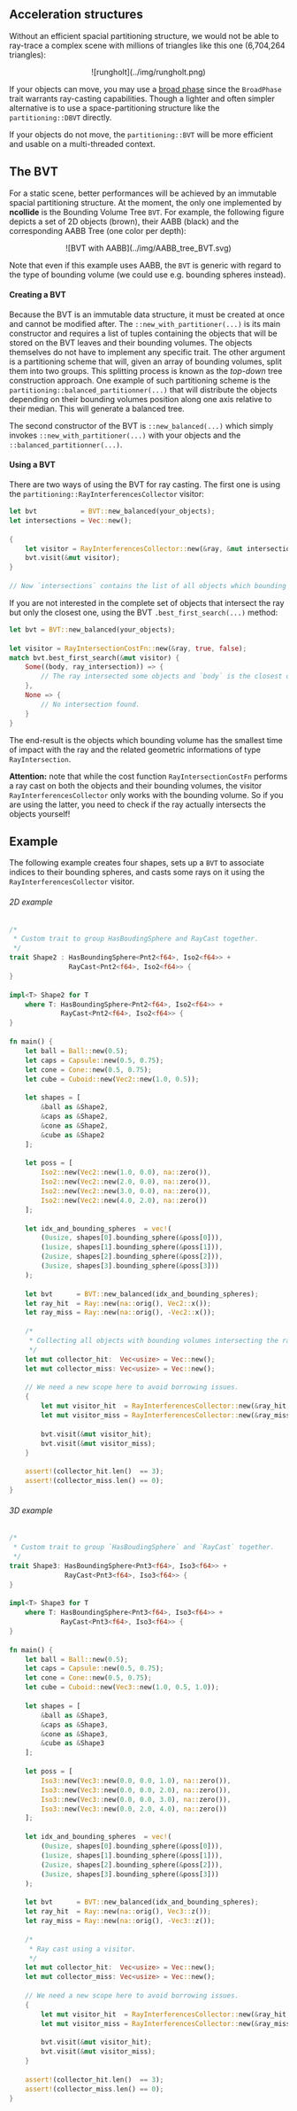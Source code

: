 ## Acceleration structures

Without an efficient spacial partitioning structure, we would not be able to
ray-trace a complex scene with millions of triangles like this one (6,704,264
triangles):

<center>
![rungholt](../img/rungholt.png)
</center>

If your objects can move, you may use a [broad
phase](../contact_determination/broad_phase.html) since the `BroadPhase` trait
warrants ray-casting capabilities. Though a lighter and often simpler
alternative is to use a space-partitioning structure like the
`partitioning::DBVT` directly.

If your objects do not move, the `partitioning::BVT` will be more efficient and
usable on a multi-threaded context.

## The BVT
For a static scene, better performances will be achieved by an immutable
spacial partitioning structure. At the moment, the only one implemented by
**ncollide** is the Bounding Volume Tree `BVT`. For example, the following
figure depicts a set of 2D objects (brown), their AABB (black) and the
corresponding AABB Tree (one color per depth):

<center>
![BVT with AABB](../img/AABB_tree_BVT.svg)
</center>

Note that even if this example uses AABB, the `BVT` is generic with regard to
the type of bounding volume (we could use e.g. bounding spheres instead).

#### Creating a BVT
Because the BVT is an immutable data structure, it must be created at once and
cannot be modified after. The `::new_with_partitioner(...)` is its main
constructor and requires a list of tuples containing the objects that will be
stored on the BVT leaves and their bounding volumes. The objects themselves do
not have to implement any specific trait. The other argument is a
partitioning scheme that will, given an array of bounding volumes, split them
into two groups. This splitting process is known as the _top-down_ tree
construction approach. One example of such partitioning scheme is the
`partitioning::balanced_partitionner(...)` that will distribute the objects
depending on their bounding volumes position along one axis relative to their
median. This will generate a balanced tree.

The second constructor of the BVT is `::new_balanced(...)` which simply invokes
`::new_with_partitioner(...)` with your objects and the
`::balanced_partitionner(...)`.

#### Using a BVT

There are two ways of using the BVT for ray casting. The first one is using the
`partitioning::RayInterferencesCollector` visitor:

```rust
let bvt           = BVT::new_balanced(your_objects);
let intersections = Vec::new();

{
    let visitor = RayInterferencesCollector::new(&ray, &mut intersections);
    bvt.visit(&mut visitor);
}

// Now `intersections` contains the list of all objects which bounding volume intersects the ray.
```

If you are not interested in the complete set of objects that intersect the ray
but only the closest one, using the BVT `.best_first_search(...)` method:

```rust
let bvt = BVT::new_balanced(your_objects);

let visitor = RayIntersectionCostFn::new(&ray, true, false);
match bvt.best_first_search(&mut visitor) {
    Some((body, ray_intersection)) => {
        // The ray intersected some objects and `body` is the closest one.
    },
    None => {
        // No intersection found.
    }
}
```

The end-result is the objects which bounding volume has the smallest time of
impact with the ray and the related geometric informations of type
`RayIntersection`.


**Attention:** note that while the cost function `RayIntersectionCostFn` performs a
ray cast on both the objects and their bounding volumes, the visitor
`RayInterferencesCollector` only works with the bounding volume. So if you are
using the latter, you need to check if the ray actually intersects the objects
yourself!

## Example

The following example creates four shapes, sets up a `BVT` to associate indices
to their bounding spheres, and casts some rays on it using the
`RayInterferencesCollector` visitor.

###### 2D example <span class="d2" onclick="window.open('https://raw.githubusercontent.com/sebcrozet/ncollide/master/examples/ray_bvt2d.rs')"></span>
```rust
/*
 * Custom trait to group HasBoudingSphere and RayCast together.
 */
trait Shape2 : HasBoundingSphere<Pnt2<f64>, Iso2<f64>> +
               RayCast<Pnt2<f64>, Iso2<f64>> {
}

impl<T> Shape2 for T
    where T: HasBoundingSphere<Pnt2<f64>, Iso2<f64>> +
             RayCast<Pnt2<f64>, Iso2<f64>> {
}

fn main() {
    let ball = Ball::new(0.5);
    let caps = Capsule::new(0.5, 0.75);
    let cone = Cone::new(0.5, 0.75);
    let cube = Cuboid::new(Vec2::new(1.0, 0.5));

    let shapes = [
        &ball as &Shape2,
        &caps as &Shape2,
        &cone as &Shape2,
        &cube as &Shape2
    ];

    let poss = [
        Iso2::new(Vec2::new(1.0, 0.0), na::zero()),
        Iso2::new(Vec2::new(2.0, 0.0), na::zero()),
        Iso2::new(Vec2::new(3.0, 0.0), na::zero()),
        Iso2::new(Vec2::new(4.0, 2.0), na::zero())
    ];

    let idx_and_bounding_spheres  = vec!(
        (0usize, shapes[0].bounding_sphere(&poss[0])),
        (1usize, shapes[1].bounding_sphere(&poss[1])),
        (2usize, shapes[2].bounding_sphere(&poss[2])),
        (3usize, shapes[3].bounding_sphere(&poss[3]))
    );

    let bvt      = BVT::new_balanced(idx_and_bounding_spheres);
    let ray_hit  = Ray::new(na::orig(), Vec2::x());
    let ray_miss = Ray::new(na::orig(), -Vec2::x());

    /*
     * Collecting all objects with bounding volumes intersecting the ray.
     */
    let mut collector_hit:  Vec<usize> = Vec::new();
    let mut collector_miss: Vec<usize> = Vec::new();

    // We need a new scope here to avoid borrowing issues.
    {
        let mut visitor_hit  = RayInterferencesCollector::new(&ray_hit, &mut collector_hit);
        let mut visitor_miss = RayInterferencesCollector::new(&ray_miss, &mut collector_miss);

        bvt.visit(&mut visitor_hit);
        bvt.visit(&mut visitor_miss);
    }

    assert!(collector_hit.len()  == 3);
    assert!(collector_miss.len() == 0);
}
```

###### 3D example <span class="d3" onclick="window.open('https://raw.githubusercontent.com/sebcrozet/ncollide/master/examples/ray_bvt3d.rs')"></span>
```rust
/*
 * Custom trait to group `HasBoudingSphere` and `RayCast` together.
 */
trait Shape3: HasBoundingSphere<Pnt3<f64>, Iso3<f64>> +
              RayCast<Pnt3<f64>, Iso3<f64>> {
}

impl<T> Shape3 for T
    where T: HasBoundingSphere<Pnt3<f64>, Iso3<f64>> +
             RayCast<Pnt3<f64>, Iso3<f64>> {
}

fn main() {
    let ball = Ball::new(0.5);
    let caps = Capsule::new(0.5, 0.75);
    let cone = Cone::new(0.5, 0.75);
    let cube = Cuboid::new(Vec3::new(1.0, 0.5, 1.0));

    let shapes = [
        &ball as &Shape3,
        &caps as &Shape3,
        &cone as &Shape3,
        &cube as &Shape3
    ];

    let poss = [
        Iso3::new(Vec3::new(0.0, 0.0, 1.0), na::zero()),
        Iso3::new(Vec3::new(0.0, 0.0, 2.0), na::zero()),
        Iso3::new(Vec3::new(0.0, 0.0, 3.0), na::zero()),
        Iso3::new(Vec3::new(0.0, 2.0, 4.0), na::zero())
    ];

    let idx_and_bounding_spheres  = vec!(
        (0usize, shapes[0].bounding_sphere(&poss[0])),
        (1usize, shapes[1].bounding_sphere(&poss[1])),
        (2usize, shapes[2].bounding_sphere(&poss[2])),
        (3usize, shapes[3].bounding_sphere(&poss[3]))
    );

    let bvt      = BVT::new_balanced(idx_and_bounding_spheres);
    let ray_hit  = Ray::new(na::orig(), Vec3::z());
    let ray_miss = Ray::new(na::orig(), -Vec3::z());

    /*
     * Ray cast using a visitor.
     */
    let mut collector_hit:  Vec<usize> = Vec::new();
    let mut collector_miss: Vec<usize> = Vec::new();

    // We need a new scope here to avoid borrowing issues.
    {
        let mut visitor_hit  = RayInterferencesCollector::new(&ray_hit, &mut collector_hit);
        let mut visitor_miss = RayInterferencesCollector::new(&ray_miss, &mut collector_miss);

        bvt.visit(&mut visitor_hit);
        bvt.visit(&mut visitor_miss);
    }

    assert!(collector_hit.len()  == 3);
    assert!(collector_miss.len() == 0);
}
```

